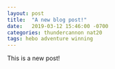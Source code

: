 ```yaml
---
layout: post
title:  "A new blog post!"
date:   2019-03-12 15:46:00 -0700
categories: thundercannon nat20
tags: hebo adventure winning
---
```


This is a new post!